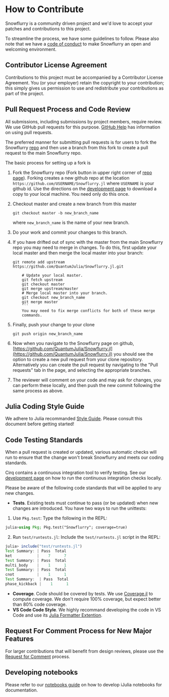 # How to Contribute

Snowflurry is a community driven project and we'd love to accept your patches and contributions to this project.

To streamline the process, we have some guidelines to follow. Please also
note that we have a [code of conduct](CODE_OF_CONDUCT.md) to make Snowflurry an
open and welcoming environment.

## Contributor License Agreement

Contributions to this project must be accompanied by a Contributor License
Agreement. You (or your employer) retain the copyright to your contribution;
this simply gives us permission to use and redistribute your contributions as
part of the project.

## Pull Request Process and Code Review

All submissions, including submissions by project members, require review. We
use GitHub pull requests for this purpose.
[GitHub Help](https://help.github.com/articles/about-pull-requests/) has
information on using pull requests.

The preferred manner for submitting pull requests is for users to fork
the Snowflurry [repo](https://github.com/QuantumJulia/Snowflurry.jl) and then use a
branch from this fork to create a pull request to the main Snowflurry repo.

The basic process for setting up a fork is

1.  Fork the Snowflurry repo (Fork button in upper right corner of
    [repo page](https://github.com/QuantumJulia/Snowflurry.jl)).
    Forking creates a new github repo at the location
    `https://github.com/USERNAME/Snowflurry.jl` where `USERNAME` is
    your github id. Use the directions on the
    [development page](docs/dev/development.md) to download a copy to
    your local machine. You need only do this once.
1.  Checkout master and create a new branch from this master
    ```shell
    git checkout master -b new_branch_name
    ```
    where `new_branch_name` is the name of your new branch.
1.  Do your work and commit your changes to this branch.
1.  If you have drifted out of sync with the master from the
    main Snowflurry repo you may need to merge in changes. To do this,
    first update your local master and then merge the local master
    into your branch:

    ````shell # Track the upstream repo (if your local repo hasn't):
    git remote add upstream https://github.com/QuantumJulia/Snowflurry.jl.git

        # Update your local master.
        git fetch upstream
        git checkout master
        git merge upstream/master
        # Merge local master into your branch.
        git checkout new_branch_name
        git merge master
        ```
        You may need to fix merge conflicts for both of these merge
        commands.

    ````

1.  Finally, push your change to your clone
    ```shell
    git push origin new_branch_name
    ```
1.  Now when you navigate to the Snowflurry page on github,
    [https://github.com/QuantumJulia/Snowflurry.jl](https://github.com/QuantumJulia/Snowflurry.jl)
    you should see the option to create a new pull request from
    your clone repository. Alternatively you can create the pull request
    by navigating to the "Pull requests" tab in the page, and selecting
    the appropriate branches.
1.  The reviewer will comment on your code and may ask for changes,
    you can perform these locally, and then push the new commit following
    the same process as above.

## Julia Coding Style Guide

We adhere to Julia recommanded [Style Guide](https://docs.julialang.org/en/v1/manual/style-guide/). Please consult this document before getting started!

## Code Testing Standards

When a pull request is created or updated, various automatic checks will
run to ensure that the change won't break Snowflurry and meets our coding standards.

Cirq contains a continuous integration tool to verify testing. See our
[development page](docs/dev/development.md) on how to run the continuous
integration checks locally.

Please be aware of the following code standards that will be applied to any
new changes.

- **Tests**.
  Existing tests must continue to pass (or be updated) when new changes are
  introduced. You have two ways to run the unittests:

1. Use `Pkg.test`:
   Type the following in the REPL:

```julia
julia>using Pkg; Pkg.test("Snowflurry"; coverage=true)
```

2. Run `test/runtests.jl`: Include the `test/runtests.jl` script in the REPL:

```julia
julia> include("test/runtests.jl")
Test Summary: | Pass  Total
ket           |    7      7
Test Summary: | Pass  Total
multi_body    |    1      1
Test Summary: | Pass  Total
cnot          |    1      1
Test Summary:  | Pass  Total
phase_kickback |    1      1
```

- **Coverage**.
  Code should be covered by tests.
  We use [Coverage.jl](https://github.com/JuliaCI/Coverage.jl) to compute
  coverage. We don't require 100% coverage, but expect better than 80% code coverage.
- **VS Code Code Style**.
  We highly recommand developing the code in VS Code and use its [Julia Formatter Extention](https://marketplace.visualstudio.com/items?itemName=singularitti.vscode-julia-formatter).

## Request For Comment Process for New Major Features

For larger contributions that will benefit from design reviews, please use the
[Request for Comment](docs/dev/rfc_process.md) process.

## Developing notebooks

Please refer to our [notebooks guide](docs/dev/notebooks.md) on how to develop iJulia notebooks for documentation.
